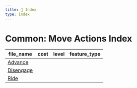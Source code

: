 ```yaml
---
title: 📑 Index
type: index
---
```


# Common: Move Actions Index

| file_name              | cost | level | feature_type |
| ---------------------- | ---- | ----- | ------------ |
| [Advance](Advance)     |      |       |              |
| [Disengage](Disengage) |      |       |              |
| [Ride](Ride)           |      |       |              |
